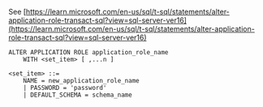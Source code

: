 See [https://learn.microsoft.com/en-us/sql/t-sql/statements/alter-application-role-transact-sql?view=sql-server-ver16](https://learn.microsoft.com/en-us/sql/t-sql/statements/alter-application-role-transact-sql?view=sql-server-ver16)
```
ALTER APPLICATION ROLE application_role_name
    WITH <set_item> [ ,...n ]  
  
<set_item> ::=
    NAME = new_application_role_name
    | PASSWORD = 'password'  
    | DEFAULT_SCHEMA = schema_name
```
